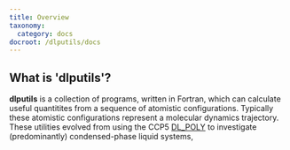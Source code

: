 ```yaml
---
title: Overview
taxonomy:
  category: docs
docroot: /dlputils/docs
---
```


## What is 'dlputils'?

**dlputils** is a collection of programs, written in Fortran, which can calculate useful quantitites from a sequence of atomistic configurations. Typically these atomistic configurations represent a molecular dynamics trajectory. These utilities evolved from using the CCP5 [DL_POLY](http://www.scd.stfc.ac.uk/SCD/44516.aspx) to investigate (predominantly) condensed-phase liquid systems,

